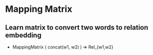 # Mapping Matrix

## Learn matrix to convert two words to relation embedding

* MappingMatrix ( concat(w1, w2) ) => Rel_{w1,w2} 